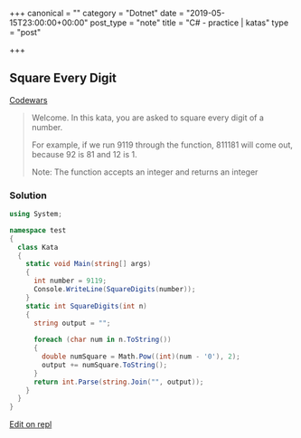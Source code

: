 +++
canonical = ""
category = "Dotnet"
date = "2019-05-15T23:00:00+00:00"
post_type = "note"
title = "C# - practice | katas"
type = "post"

+++
## Square Every Digit

[Codewars](https://www.codewars.com/kata/546e2562b03326a88e000020/train/csharp)

> Welcome. In this kata, you are asked to square every digit of a number.
> 
> For example, if we run 9119 through the function, 811181 will come out, because 92 is 81 and 12 is 1.
> 
> Note: The function accepts an integer and returns an integer

### Solution

```cs
using System;

namespace test
{
  class Kata
  {
    static void Main(string[] args)
    {
      int number = 9119;
      Console.WriteLine(SquareDigits(number));
    }
    static int SquareDigits(int n)
    {
      string output = "";
      
      foreach (char num in n.ToString())
      {
        double numSquare = Math.Pow((int)(num - '0'), 2);
        output += numSquare.ToString();
      }
      return int.Parse(string.Join("", output));
    }
  }
}
```

[Edit on repl](https://repl.it/@vinceumo/Kata-or-Square-Every-Digit)
